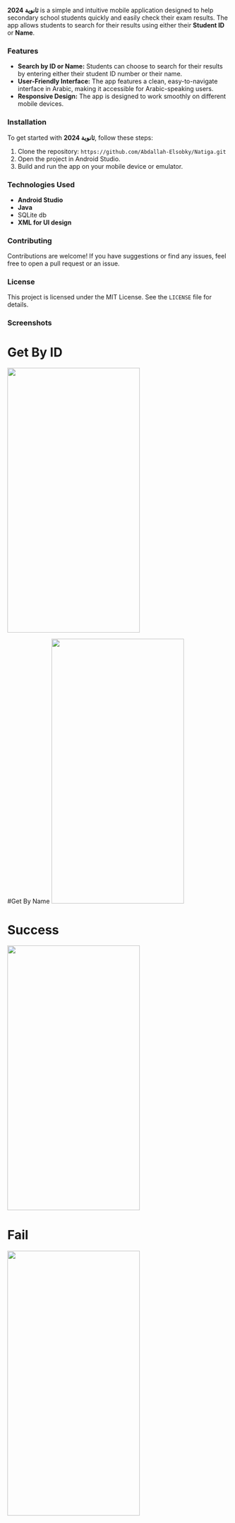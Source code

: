 **ثانوية 2024** is a simple and intuitive mobile application designed to help secondary school students quickly and easily check their exam results. The app allows students to search for their results using either their **Student ID** or **Name**. 

### Features
- **Search by ID or Name:** Students can choose to search for their results by entering either their student ID number or their name.
- **User-Friendly Interface:** The app features a clean, easy-to-navigate interface in Arabic, making it accessible for Arabic-speaking users.
- **Responsive Design:** The app is designed to work smoothly on different mobile devices.

### Installation
To get started with **ثانوية 2024**, follow these steps:
1. Clone the repository: `https://github.com/Abdallah-Elsobky/Natiga.git`
2. Open the project in Android Studio.
3. Build and run the app on your mobile device or emulator.

### Technologies Used
- **Android Studio**
- **Java**
- SQLite db
- **XML for UI design**

### Contributing
Contributions are welcome! If you have suggestions or find any issues, feel free to open a pull request or an issue.

### License
This project is licensed under the MIT License. See the `LICENSE` file for details.


### Screenshots

# Get By ID
<img src="https://github.com/user-attachments/assets/9402c68f-f0bc-411f-997b-9d71de212ecc" width="300" height="600">

#Get By Name
<img src="https://github.com/user-attachments/assets/9d4a5e7c-10de-4452-8932-643620506d3c" width="300" height="600">

# Success
<img src="https://github.com/user-attachments/assets/0dac047b-8770-4f43-b733-560bec49b757" width="300" height="600">

# Fail
<img src="https://github.com/user-attachments/assets/53986a8d-8d41-4f3a-b1d7-67ec64b37f85" width="300" height="600">
